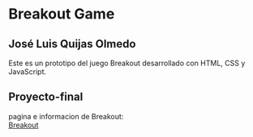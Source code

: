 # Breakout Game

## José Luis Quijas Olmedo

Este es un prototipo del juego Breakout desarrollado con HTML, CSS y JavaScript.

## Proyecto-final

pagina e informacion de Breakout:  
[Breakout](https://joseluis252001.github.io/proyecto-final/)

